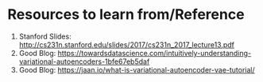 # Resources to learn from/Reference 
1. Stanford Slides: http://cs231n.stanford.edu/slides/2017/cs231n_2017_lecture13.pdf
2. Good Blog: https://towardsdatascience.com/intuitively-understanding-variational-autoencoders-1bfe67eb5daf
3. Good Blog: https://jaan.io/what-is-variational-autoencoder-vae-tutorial/
